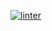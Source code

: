  [![linter](https://github.com/Jessica-Ha12/ICS20-Unit4-03-HTML/workflows/linter/badge.svg)](https://github.com/marketplace/actions/super-linter)
